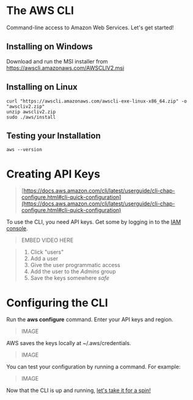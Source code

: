 # The AWS CLI
Command-line access to Amazon Web Services. Let's get started!

## Installing on Windows
Download and run the MSI installer from https://awscli.amazonaws.com/AWSCLIV2.msi

## Installing on Linux
```
curl "https://awscli.amazonaws.com/awscli-exe-linux-x86_64.zip" -o "awscliv2.zip" 
unzip awscliv2.zip 
sudo ./aws/install 
```

## Testing your Installation
```
aws --version
```

# Creating API Keys
>[https://docs.aws.amazon.com/cli/latest/userguide/cli-chap-configure.html#cli-quick-configuration](https://docs.aws.amazon.com/cli/latest/userguide/cli-chap-configure.html#cli-quick-configuration)

To use the CLI, you need API keys. Get some by logging in to the [IAM console](https://console.aws.amazon.com/iam).

> EMBED VIDEO HERE

> 1. Click "users"
> 2. Add a user
> 3. Give the user programmatic access
> 4. Add the user to the _Admins_ group
> 5. Save the keys somewhere _safe_

# Configuring the CLI
Run the **aws configure** command. Enter your API keys and region. 

> IMAGE

AWS saves the keys locally at ~/.aws/credentials.

> IMAGE

You can test your configuration by running a command. For example:

> IMAGE

Now that the CLI is up and running, [let's take it for a spin!](./cli-2)
